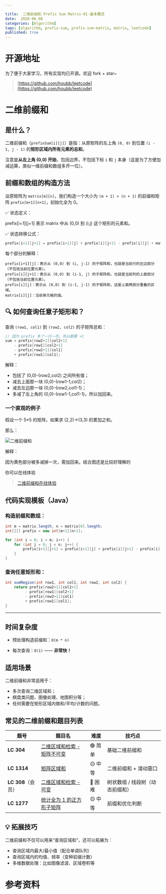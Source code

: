 ```yaml
---

title:  二维前缀和 Prefix Sum Matrix-01-基本概念
date:  2020-06-08
categories: [Algorithm]
tags: [algorithm, prefix-sum, prefix-sum-matrix, matrix, leetcode]
published: true
---
```


# 开源地址

为了便于大家学习，所有实现均已开源。欢迎 fork + star~

> [https://github.com/houbb/leetcode](https://github.com/houbb/leetcode)


# 二维前缀和

## 是什么？

二维前缀和（`prefixSum[i][j]`）是指：从原矩阵的左上角 `(0, 0)` 到位置 `(i - 1, j - 1)` 的**矩形区域内所有元素的总和**。

注意是**从左上角 (0,0) 开始**，包括边界，不包括下标 `i` 和 `j` 本身（这是为了方便加减运算，类似一维前缀和数组多开一位）。

## 前缀和数组的构造方法

设原矩阵为 `matrix[m][n]`，我们构造一个大小为 `(m + 1) × (n + 1)` 的前缀和矩阵 `prefix[m+1][n+1]`，初始化全为 0。

✅ 状态定义：

prefix[i+1][j+1] 表示 matrix 中从 (0,0) 到 (i,j) 这个矩形的元素和。

✅ 状态转移公式：

```java
prefix[i+1][j+1] = prefix[i+1][j] + prefix[i][j+1] - prefix[i][j] + matrix[i][j]
```

每个部分的解释：

```
prefix[i+1][j]：表示从 (0,0) 到 (i, j-1) 的子矩阵和，也就是当前行的左边部分（不包括当前位置元素）。
prefix[i][j+1]：表示从 (0,0) 到 (i-1, j) 的子矩阵和，也就是当前列的上面部分（不包括当前位置元素）。
prefix[i][j]：表示从 (0,0) 到 (i-1, j-1) 的子矩阵和，这是上面两部分重叠的区域。
matrix[i][j]：当前单元格的值。
```

## 🔍 如何查询任意子矩形和？

查询 `(row1, col1)` 到 `(row2, col2)` 的子矩阵总和：

```java
// 因为 prefix 多了一行一列，所以都要 +1
sum = prefix[row2+1][col2+1] 
    - prefix[row1][col2+1]
    - prefix[row2+1][col1] 
    + prefix[row1][col1];
```

解释：

* 包括了 (0,0)-(row2,col2) 之间所有值；
* 减去上面那一块 (0,0)-(row1-1,col2)；
* 减去左边那一块 (0,0)-(row2,col1-1)；
* 多减了左上角的 (0,0)-(row1-1,col1-1)，所以加回来。

### 一个直观的例子

假设一个 5*5 的矩阵，如果求 (2,2)->(3,3) 的累加之和。

那么：

![二维前缀和](https://i-blog.csdnimg.cn/direct/a2ba226bce3c4c71971953f4d1bcf1db.png#pic_center)

解释：

因为黄色部分被多减掉一次，需加回来。结合图还是比较好理解的

你可以在线体验

> [二维前缀和在线体验](https://houbb.github.io/leetcode-notes/leetcode/visible/T304-prefix-sum-matrix-summary.html)

## 代码实现模板（Java）

### 构造前缀和数组：

```java
int m = matrix.length, n = matrix[0].length;
int[][] prefix = new int[m+1][n+1];

for (int i = 0; i < m; i++) {
    for (int j = 0; j < n; j++) {
        prefix[i+1][j+1] = prefix[i+1][j] + prefix[i][j+1] - prefix[i][j] + matrix[i][j];
    }
}
```

### 查询任意矩形和：

```java
int sumRegion(int row1, int col1, int row2, int col2) {
    return prefix[row2+1][col2+1]
         - prefix[row1][col2+1]
         - prefix[row2+1][col1]
         + prefix[row1][col1];
}
```

---

## 时间复杂度

* 预处理构造前缀和：`O(m * n)`

* 每次查询：`O(1)` —— **非常快！**

## 适用场景

二维前缀和非常适用于：

* 多次查询二维区域和；
* 棋盘类问题、图像处理、地图积分等；
* 任何需要在矩形区域内做和/平均/计数的问题。

## 常见的二维前缀和题目列表

| 题号             | 题目名                                                                                                              | 难度    | 技巧点               |
| -------------- | ---------------------------------------------------------------------------------------------------------------- | ----- | ----------------- |
| **LC 304**     | [二维区域和检索 - 矩阵不可变](https://leetcode.cn/problems/range-sum-query-2d-immutable)                                     | 🟢 简单 | 基础二维前缀和           |
| **LC 1314**    | [矩阵区域和](https://leetcode.cn/problems/matrix-block-sum/)                                                          | 🟡 中等 | 二维前缀和 + 滑动窗口      |
| **LC 308**（会员） | [二维区域和检索 - 可变](https://leetcode.cn/problems/range-sum-query-2d-mutable/)                                         | 🔴 困难 | 树状数组 / 线段树（动态前缀和） |
| **LC 1277**    | [统计全为 1 的正方形子矩阵](https://leetcode.cn/problems/count-square-submatrices-with-all-ones/)                           | 🟡 中等 | 前缀和优化判断           |

## 💡 拓展技巧

二维前缀和不仅可以用来“查询区域和”，还可以拓展为：

* 查询区域内最大/最小值（配合单调队列）
* 查询区域内的均值、频率（变种前缀计数）
* 多维数据处理：比如图像滤波、区域卷积等

# 参考资料

